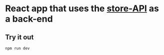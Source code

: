 # React app that uses the [store-API](https://github.com/A-Maged/store-API) as a back-end

## Try it out
```
npm run dev
```
